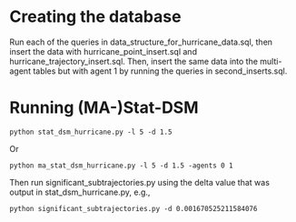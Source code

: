 # Creating the database
Run each of the queries in data_structure_for_hurricane_data.sql, then insert the data with hurricane_point_insert.sql and hurricane_trajectory_insert.sql. Then, insert the same data into the multi-agent tables but with agent 1 by running the queries in second_inserts.sql.  

# Running (MA-)Stat-DSM
```
python stat_dsm_hurricane.py -l 5 -d 1.5
```
Or
```
python ma_stat_dsm_hurricane.py -l 5 -d 1.5 -agents 0 1
```
Then run significant_subtrajectories.py using the delta value that was output in stat_dsm_hurricane.py, e.g.,
```
python significant_subtrajectories.py -d 0.001670525211584076
```
